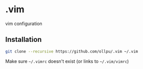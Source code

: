 # .vim
vim configuration

## Installation
```bash
git clone --recursive https://github.com/ollpu/.vim ~/.vim
```
Make sure `~/.vimrc` doesn't exist (or links to `~/.vim/vimrc`)

